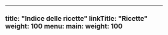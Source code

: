 
---
title: "Indice delle ricette"
linkTitle: "Ricette"
weight: 100
menu:
  main:
    weight: 100
---
